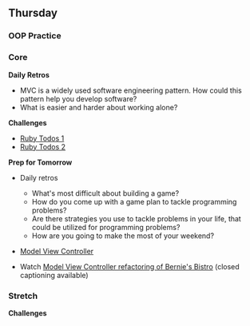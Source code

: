 ## Thursday
### OOP Practice

### Core

**Daily Retros**

  - MVC is a widely used software engineering pattern. How could this pattern help you develop software?
  - What is easier and harder about working alone?

**Challenges**

- [Ruby Todos 1](../../../../ruby-todos-1-0-core-features-challenge)
- [Ruby Todos 2](../../../../ruby-todos-2-0-additional-features-challenge)

**Prep for Tomorrow**
- Daily retros
  - What's most difficult about building a game?
  - How do you come up with a game plan to tackle programming problems?
  - Are there strategies you use to tackle problems in your life, that could be utilized for programming problems?
  - How are you going to make the most of your weekend?

- [Model View Controller](../readings/model-view-controller/README.md)
- Watch [Model View Controller refactoring of Bernie's Bistro](https://talks.devbootcamp.com/mvc-refactoring-bernies-code) (closed captioning available)


### Stretch

**Challenges**


